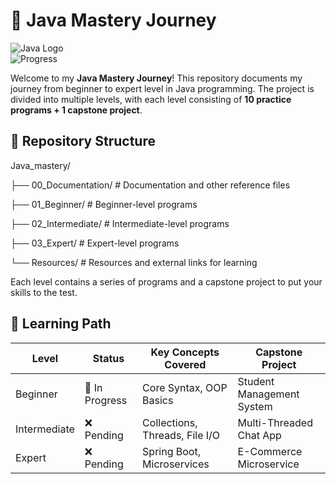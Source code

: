# 🚀 Java Mastery Journey

![Java Logo](https://img.shields.io/badge/Java-ED8B00?style=for-the-badge&logo=openjdk&logoColor=white)  
![Progress](https://img.shields.io/badge/Progress-0%25-yellowgreen)

Welcome to my **Java Mastery Journey**! This repository documents my journey from beginner to expert level in Java programming. The project is divided into multiple levels, with each level consisting of **10 practice programs + 1 capstone project**.

## 📂 Repository Structure

Java_mastery/ 

├── 00_Documentation/ # Documentation and other reference files 

├── 01_Beginner/ # Beginner-level programs 

├── 02_Intermediate/ # Intermediate-level programs 

├── 03_Expert/ # Expert-level programs 

└── Resources/ # Resources and external links for learning


Each level contains a series of programs and a capstone project to put your skills to the test.

## 🎯 Learning Path

| Level       | Status     | Key Concepts Covered            | Capstone Project          |
|-------------|------------|---------------------------------|---------------------------|
| Beginner    | 🚧 In Progress | Core Syntax, OOP Basics         | Student Management System |
| Intermediate| ❌ Pending | Collections, Threads, File I/O | Multi-Threaded Chat App    |
| Expert      | ❌ Pending  | Spring Boot, Microservices      | E-Commerce Microservice    |
